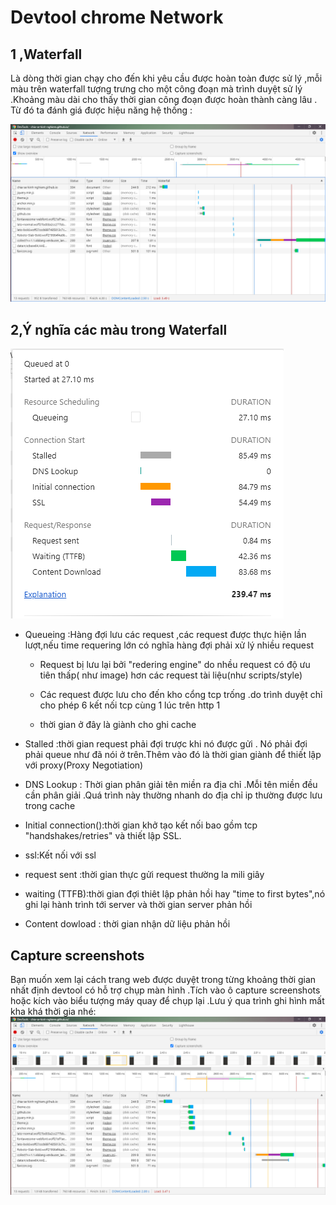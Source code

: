 #  Devtool chrome Network

## 1 ,Waterfall

Là dòng thời gian chạy cho đến khi yêu cầu được hoàn toàn được sử lý ,mỗi màu trên waterfall tượng trưng cho một công đoạn mà trình duyệt sử lý .Khoảng màu dài cho thấy thời gian công đoạn được hoàn thành càng lâu . Từ đó ta đánh giá được  hiệu năng hệ thống :

![image-20200821215117206](../images/01.png)

## 2,Ý nghĩa các màu trong Waterfall

![image-20200821215422111](../images/02.png)

+ Queueing :Hàng đợi lưu các request ,các request được thực hiện lần lượt,nếu time requering lớn có nghĩa hàng đợi phải xử lý nhiều request 

  + Request bị lưu lại bởi "redering engine" do nhều request có độ ưu tiên thấp( như image) hơn các request tài liệu(như scripts/style)

  + Các request được lưu cho đến kho cổng tcp trống .do trình duyệt chỉ cho phép 6 kết nối tcp cùng 1 lúc trên http 1

  + thời gian ở đây là giành cho ghi cache 

    

+ Stalled :thời gian request phải đợi trược khi nó được gửi . Nó phải đợi phải queue như đã nói ở trên.Thêm vào đó là thời gian giành để thiết lập với proxy(Proxy Negotiation)

+ DNS Lookup : Thời gian phân giải tên miền ra địa chỉ .Mỗi tên miền đều cần phân giải .Quá trình này thường nhanh do địa chỉ ip thường được lưu trong cache 

+ Initial connection():thời gian khở tạo kết nối bao gồm tcp "handshakes/retries" và thiết lập SSL.

+ ssl:Kết nối với ssl

+ request sent :thời gian thực gửi request  thường la mili giây

+ waiting (TTFB):thời gian đợi thiêt lập phản hồi hay "time to first bytes",nó ghi lại hành trình tới server và thời gian server phản hồi 

+ Content dowload : thời gian nhận dữ liệu phản hồi 

## Capture screenshots 

Bạn muốn xem lại cách trang web được duyệt trong từng khoảng thời gian nhất định devtool có hỗ trợ chụp màn hình .Tích vào ô capture screenshots hoặc kích vào biểu tượng máy quay để chụp lại .Lưu ý qua trình ghi hình mất kha khá thời gia nhé:![image-20200821235816725](../images/03.png)

  

  

  

  

  

  

  

  

  